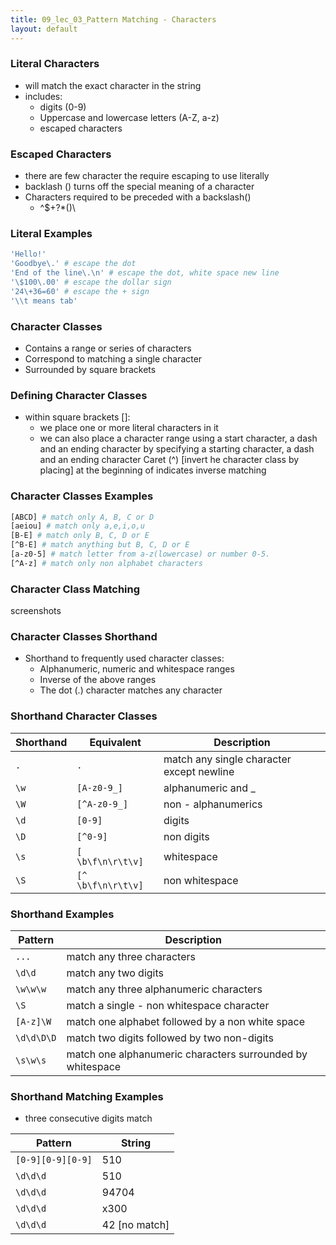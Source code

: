```yaml
---
title: 09_lec_03_Pattern Matching - Characters
layout: default
---
```


### Literal Characters

* will match the exact character in the string
* includes:
  * digits (0-9)
  * Uppercase and lowercase letters (A-Z, a-z)
  * escaped characters

### Escaped Characters

* there are few character the require escaping to use literally
* backlash (\) turns off the special meaning of a character
* Characters required to be preceded with a backslash(\)
  * ^$+?*()\

### Literal Examples

```bash
'Hello!'
'Goodbye\.' # escape the dot
'End of the line\.\n' # escape the dot, white space new line
'\$100\.00' # escape the dollar sign
'24\+36=60' # escape the + sign
'\\t means tab'
```

### Character Classes

* Contains a range or series of characters
* Correspond to matching a single character
* Surrounded by square brackets

### Defining Character Classes

* within square brackets []:
  * we place one or more literal characters in it
  * we can also place a character range using a start character, a dash and an ending character by specifying a starting character, a dash and an ending character
  Caret (^) [invert he character class by placing] at the beginning of indicates inverse matching

### Character Classes Examples

```bash
[ABCD] # match only A, B, C or D
[aeiou] # match only a,e,i,o,u
[B-E] # match only B, C, D or E
[^B-E] # match anything but B, C, D or E
[a-z0-5] # match letter from a-z(lowercase) or number 0-5.
[^A-z] # match only non alphabet characters
```

### Character Class Matching

screenshots

### Character Classes Shorthand

* Shorthand to frequently used character classes:
  * Alphanumeric, numeric and whitespace ranges
  * Inverse of the above ranges
  * The dot (.) character matches any character

### Shorthand Character Classes

| Shorthand     | Equivalent    | Description |
| --------|---------|-------|
| `.`  | `.`  |  match any single character except newline  |
|  `\w`  | `[A-z0-9_]`  | alphanumeric and _     |
|  `\W`  | `[^A-z0-9_]`  | non - alphanumerics     |
|  `\d`  | `[0-9]`  | digits    |
|  `\D`  | `[^0-9]`  | non digits     |
|  `\s`  | `[ \b\f\n\r\t\v]`  | whitespace     |
|  `\S`  | `[^ \b\f\n\r\t\v]`  | non whitespace     |

### Shorthand Examples

| Pattern     | Description    | 
| --------|---------|
| `...`  | match any three characters   |
|  `\d\d`  | match any two digits |
| `\w\w\w`  | match any three alphanumeric characters   |
|  `\S`  | match a single - non whitespace character |
| `[A-z]\W`  | match one alphabet followed by a non white space   |
|  `\d\d\D\D`  | match two digits followed by two non-digits |
| `\s\w\s`  | match one alphanumeric characters surrounded by whitespace   |

### Shorthand Matching Examples

* three consecutive digits match

| Pattern     | String    | 
| --------|---------|
| `[0-9][0-9][0-9]`  | 510   |
| `\d\d\d`  | 510   |
| `\d\d\d`  | 94704   |
| `\d\d\d`  | x300   |
| `\d\d\d`  | 42 [no match]   |
